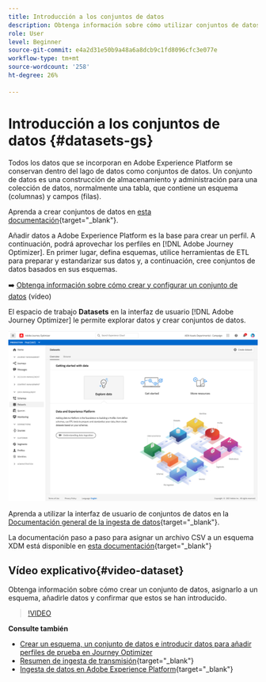 ```yaml
---
title: Introducción a los conjuntos de datos
description: Obtenga información sobre cómo utilizar conjuntos de datos de Adobe Experience Platform en Adobe Journey Optimizer
role: User
level: Beginner
source-git-commit: e4a2d31e50b9a48a6a8dcb9c1fd8096cfc3e077e
workflow-type: tm+mt
source-wordcount: '258'
ht-degree: 26%

---
```


# Introducción a los conjuntos de datos {#datasets-gs}

Todos los datos que se incorporan en Adobe Experience Platform se conservan dentro del lago de datos como conjuntos de datos. Un conjunto de datos es una construcción de almacenamiento y administración para una colección de datos, normalmente una tabla, que contiene un esquema (columnas) y campos (filas).

Aprenda a crear conjuntos de datos en [esta documentación](https://experienceleague.adobe.com/docs/experience-platform/catalog/datasets/overview.html){target=&quot;_blank&quot;}.

Añadir datos a Adobe Experience Platform es la base para crear un perfil. A continuación, podrá aprovechar los perfiles en [!DNL Adobe Journey Optimizer]. En primer lugar, defina esquemas, utilice herramientas de ETL para preparar y estandarizar sus datos y, a continuación, cree conjuntos de datos basados en sus esquemas.

➡️ [Obtenga información sobre cómo crear y configurar un conjunto de datos](#video-dataset) (vídeo)

El espacio de trabajo **Datasets** en la interfaz de usuario [!DNL Adobe Journey Optimizer] le permite explorar datos y crear conjuntos de datos.

![](assets/datasets-home.png)

Aprenda a utilizar la interfaz de usuario de conjuntos de datos en la [Documentación general de la ingesta de datos](https://experienceleague.adobe.com/docs/experience-platform/ingestion/home.html?lang=es){target=&quot;_blank&quot;}.

La documentación paso a paso para asignar un archivo CSV a un esquema XDM está disponible en [esta documentación](https://experienceleague.adobe.com/docs/experience-platform/ingestion/tutorials/map-a-csv-file.html?lang=es){target=&quot;_blank&quot;}


## Vídeo explicativo{#video-dataset}

Obtenga información sobre cómo crear un conjunto de datos, asignarlo a un esquema, añadirle datos y confirmar que estos se han introducido.

>[!VIDEO](https://video.tv.adobe.com/v/334293?quality=12)

**Consulte también**

* [Crear un esquema, un conjunto de datos e introducir datos para añadir perfiles de prueba en Journey Optimizer](building-journeys/creating-test-profiles.md)
* [Resumen de ingesta de transmisión](https://experienceleague.adobe.com/docs/experience-platform/ingestion/streaming/overview.html?lang=es){target=&quot;_blank&quot;}
* [Ingesta de datos en Adobe Experience Platform](https://experienceleague.adobe.com/docs/experience-platform/ingestion/tutorials/ingest-batch-data.html){target=&quot;_blank&quot;}

